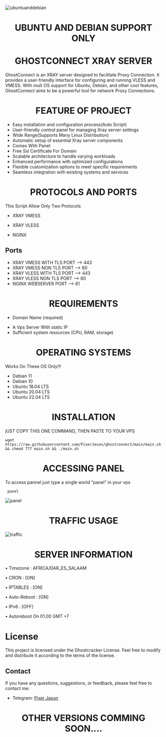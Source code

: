 ![ubuntuanddebian](https://github.com/PixerJason/ghostconnect/assets/109621806/a7b27c79-a1b6-4f97-96af-3c849db46e69)

# <div align="center">UBUNTU AND DEBIAN SUPPORT ONLY</div>


# <div align="center">GHOSTCONNECT XRAY SERVER</div>

GhostConnect is an XRAY server designed to facilitate Proxy Connection. It provides a user-friendly interface for configuring and running VLESS and VMESS. With mult OS support for Ubuntu, Debian, and other cool features, GhostConnect aims to be a powerful tool for network Proxy Connections.

# <div align="center">FEATURE OF PROJECT</div>

- Easy installation and configuration process(Auto Script)
- User-friendly control panel for managing Xray server settings
- Wide Range(Supports Many Linux Distribution)
- Automatic setup of essential Xray server components
- Comes With Panel
- Free Ssl Certificate For Domain
- Scalable architecture to handle varying workloads
- Enhanced performance with optimized configurations
- Flexible customization options to meet specific requirements
- Seamless integration with existing systems and services

# <div align="center">PROTOCOLS AND PORTS</div>
This Script Allow Only Two Protocols

- XRAY VMESS

- XRAY VLESS

- NGINX 

## Ports
* XRAY VMESS WITH TLS PORT --> 443
* XRAY VMESS NON TLS PORT  --> 80 
* XRAY VLESS WITH TLS PORT --> 443
* XRAY VLESS NON TLS PORT  --> 80
* NGINX WEBSERVER PORT     --> 81

# <div align="center">REQUIREMENTS</div>
* Domain Name (required)
- A Vps Server With static IP
- Sufficient system resources (CPU, RAM, storage)

# <div align="center">OPERATING SYSTEMS</div>
Works On These OS Only!!!
- Debian 11
- Debian 10
- Ubuntu 18.04 LTS
- Ubuntu 20.04 LTS
- Ubuntu 22.04 LTS

# <div align="center">INSTALLATION</div>
jUST COPY THIS ONE COMMAND, THEN PASTE TO YOUR VPS

    wget https://raw.githubusercontent.com/PixerJason/ghostconnect/main/main.sh && chmod 777 main.sh && ./main.sh

# <div align="center">ACCESSING PANEL</div>
To access pannel just type a single world "panel" in your vps

     panel
     
![panel](https://github.com/PixerJason/ghostconnect/assets/109621806/baf70ade-306f-42ef-ab44-c2a91457ab6a)


# <div align="center">TRAFFIC USAGE</div>

![traffic](https://github.com/PixerJason/ghostconnect/assets/109621806/633140c9-db5a-4f8f-90e8-fd27bfd9e567)


# <div align="center">SERVER INFORMATION</div>

• Timezone                : AFRICA/DAR_ES_SALAAM

• CRON                  : [ON]

• IPTABLES                : [ON]

• Auto-Reboot             : [ON]

• IPv6                    : [OFF]

• Autoreboot On 01.00 GMT +7
 
 
 # License

This project is licensed under the Ghostcracker License. Feel free to modify and distribute it according to the terms of the license.

## Contact

If you have any questions, suggestions, or feedback, please feel free to contact me:

- Telegram: [Pixer Jason](https://t.me/PixerJason)
   

# <div align="center">OTHER VERSIONS COMMING SOON....</div>






